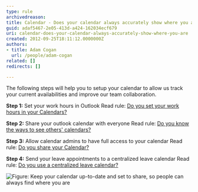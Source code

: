 ```yaml
---
type: rule
archivedreason: 
title: Calendar - Does your calendar always accurately show where you are?
guid: adaf5467-2e05-413d-a424-162034ecf679
uri: calendar-does-your-calendar-always-accurately-show-where-you-are
created: 2012-09-25T18:11:12.0000000Z
authors:
- title: Adam Cogan
  url: /people/adam-cogan
related: []
redirects: []

---
```


The following steps will help you to setup your calendar to allow us track your current availabilities and improve our team collaboration.

<!--endintro-->

**Step 1:** Set your work hours in Outlook
Read rule:     [Do you set your work hours in your Calendars?](/calendar-do-you-set-your-work-hours-in-your-calendars)

**Step 2:** Share your outlook calendar with everyone
Read rule:      [Do you know the ways to see others' calendars?](/calendar-do-you-know-the-ways-to-share-and-see-others-calendars)

**Step 3:** Allow calendar admins to have full access to your calendar
Read rule:     [Do you share your Calendar?](/calendar-do-you-allow-full-access-to-calendar-admins)

**Step 4:** Send your leave appointments to a centralized leave calendar
Read rule:     [Do you use a centralized leave calendar?](/calendar-do-you-use-a-centralised-leave-calendar)

![Figure:  Keep your calendar up-to-date and set to share, so people can always find where you are](calendar-accurately-show-where-you-are.jpg)
